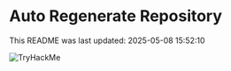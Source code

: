 # Auto Regenerate Repository

This README was last updated: 2025-05-08 15:52:10

 ![TryHackMe](https://tryhackme.com/badge/533634)